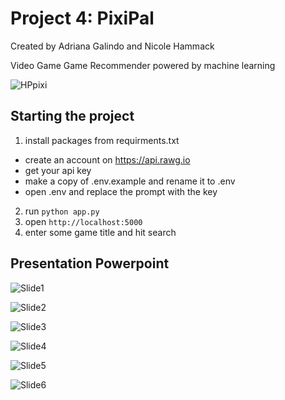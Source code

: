 # Project 4: PixiPal

Created by Adriana Galindo and Nicole Hammack

Video Game Game Recommender powered by machine learning

![HPpixi](https://github.com/Nicole-Ham/Project_4/assets/134648078/9e1374ec-cbd9-4633-9261-f920f34a9d82)

## Starting the project
1. install packages from requirments.txt
 - create an account on https://api.rawg.io
 - get your api key
 - make a copy of .env.example and rename it to .env
 - open .env and replace the prompt with the key
2. run ```python app.py ```
3. open `http://localhost:5000`
4. enter some game title and hit search
   

## Presentation Powerpoint


![Slide1](https://github.com/Nicole-Ham/Project_4/assets/134648078/8b53fa7d-0157-401d-b878-d9dc112aeaf9)


![Slide2](https://github.com/Nicole-Ham/Project_4/assets/134648078/4bb6703c-4b24-4c83-a9ce-c88bd59c0c96)


![Slide3](https://github.com/Nicole-Ham/Project_4/assets/134648078/b29e22e1-b09e-489d-8449-bed0b312fb01)


![Slide4](https://github.com/Nicole-Ham/Project_4/assets/134648078/245cb569-5fa6-4ebc-885d-869db1010e23)


![Slide5](https://github.com/Nicole-Ham/Project_4/assets/134648078/5300a116-6ef3-4106-8c4c-0e26a79e7b24)


![Slide6](https://github.com/Nicole-Ham/Project_4/assets/134648078/1b3ccc70-5c87-4f2b-bf0a-d153a0fa206c)
